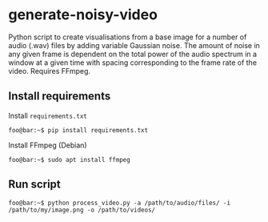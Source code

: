 # generate-noisy-video

Python script to create visualisations from a base image for a number of audio (.wav) files by adding variable Gaussian noise. The amount of noise in any given frame is dependent on the total power of the audio spectrum in a window at a given time with spacing corresponding to the frame rate of the video. Requires FFmpeg.

## Install requirements

Install `requirements.txt`
```console
foo@bar:~$ pip install requirements.txt
```

Install FFmpeg (Debian)
```console
foo@bar:~$ sudo apt install ffmpeg
```

## Run script

```console
foo@bar:~$ python process_video.py -a /path/to/audio/files/ -i /path/to/my/image.png -o /path/to/videos/
```
